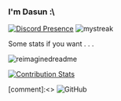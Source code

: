 ### I'm Dasun :\

[![Discord Presence](https://lanyard.cnrad.dev/api/778068011231608882)](https://discord.com/users/778068011231608882) <img src="https://github-readme-streak-stats.herokuapp.com/?user=dabeycorn&theme=tokyonight" alt="mystreak"/>

Some stats if you want . . .

<img src="https://myreadme.vercel.app/api/embed/dabeycorn?panels=userstatistics,toprepositories,toplanguages,commitgraph" alt="reimaginedreadme" />

[![Contribution Stats](https://github-contribution-stats.vercel.app/api/?username=dabeycorn)](https://github.com/LordDashMe/github-contribution-stats/)

[comment]:<> <img alt="GitHub" src="https://img.shields.io/badge/dynamic/json?logo=github&label=GitHub+Followers&labelColor=282c34&color=181717&query=%24.data.totalSubs&url=https%3A%2F%2Fapi.spencerwoo.com%2Fsubstats%2F%3Fsource%3Dgithub%26queryKey%3Ddabeycorn&longCache=true"/>
